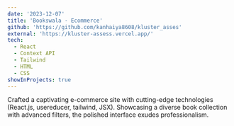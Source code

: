 ```yaml
---
date: '2023-12-07'
title: 'Bookswala - Ecommerce'
github: 'https://github.com/kanhaiya8608/kluster_asses'
external: 'https://kluster-assess.vercel.app/'
tech:
  - React
  - Context API
  - Tailwind
  - HTML
  - CSS
showInProjects: true
---
```


Crafted a captivating e-commerce site with cutting-edge technologies (React.js, usereducer, tailwind, JSX). Showcasing a diverse book collection with advanced filters, the polished interface exudes professionalism.
